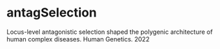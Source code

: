 # antagSelection
Locus-level antagonistic selection shaped the polygenic architecture of human complex diseases.
Human Genetics. 2022
